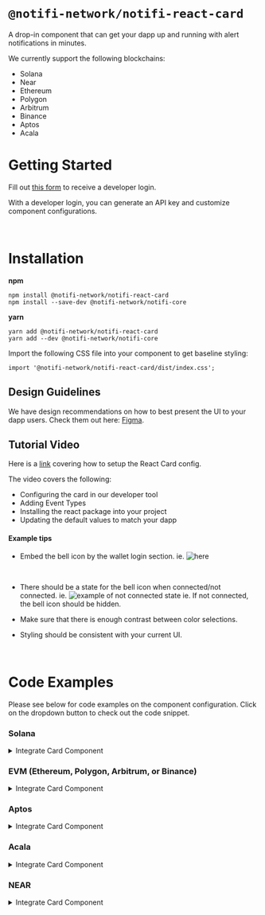 # `@notifi-network/notifi-react-card`

A drop-in component that can get your dapp up and running with alert notifications in minutes.

We currently support the following blockchains:

- Solana
- Near
- Ethereum
- Polygon
- Arbitrum
- Binance
- Aptos
- Acala

# Getting Started

Fill out [this form](https://bit.ly/NotifiDappSetup) to receive a developer login.

With a developer login, you can generate an API key and customize component configurations.

&nbsp;

# Installation

**npm**

```
npm install @notifi-network/notifi-react-card
npm install --save-dev @notifi-network/notifi-core
```

**yarn**

```
yarn add @notifi-network/notifi-react-card
yarn add --dev @notifi-network/notifi-core
```

Import the following CSS file into your component to get baseline styling:

```
import '@notifi-network/notifi-react-card/dist/index.css';
```

## Design Guidelines

We have design recommendations on how to best present the UI to your dapp users. Check them out here: [Figma](https://www.figma.com/file/ieF0Ynuc3WI608RCt7wKSf/Notifi-Template?node-id=0%3A1&t=v8zeo6UovJAOb9vR-0).

## Tutorial Video

Here is a [link](https://www.youtube.com/watch?v=LIKu-clf9bg) covering how to setup the React Card config.

The video covers the following:

- Configuring the card in our developer tool
- Adding Event Types
- Installing the react package into your project
- Updating the default values to match your dapp

#### Example tips

- Embed the bell icon by the wallet login section.
  ie. ![here](https://i.imgur.com/f2rnrpk.png)

  &nbsp;

- There should be a state for the bell icon when connected/not connected.
  ie. ![example of not connected state](https://i.imgur.com/V9yEeCj.png)
  ie. If not connected, the bell icon should be hidden.

- Make sure that there is enough contrast between color selections.

- Styling should be consistent with your current UI.

&nbsp;

# Code Examples

Please see below for code examples on the component configuration. Click on the dropdown button to check out the code snippet.

### Solana

<details>
<summary>Integrate Card Component</summary>

```tsx
import {
  NotifiContext,
  NotifiInputSeparators,
  NotifiSubscriptionCard,
} from '@notifi-network/notifi-react-card';
import '@notifi-network/notifi-react-card/dist/index.css';
import { useConnection, useWallet } from '@solana/wallet-adapter-react';
import React from 'react';

export const Remote: React.FC = () => {
  const { connection } = useConnection();
  const { wallet, sendTransaction, signMessage } = useWallet();
  const adapter = wallet?.adapter;
  const publicKey = adapter?.publicKey?.toBase58() ?? null;

  if (publicKey === null) {
    // publicKey is required
    return null;
  }

  const inputLabels = {
    email: 'Email',
    sms: 'Text Message',
    telegram: 'Telegram',
  };

  const inputSeparators: NotifiInputSeparators = {
    smsSeparator: {
      content: 'OR',
    },
    emailSeparator: {
      content: 'OR',
    },
  };

  return (
    <NotifiContext
      dappAddress="<YOUR OWN DAPP ADDRESS HERE>"
      walletBlockchain="SOLANA"
      env="Development"
      signMessage={signMessage}
      walletPublicKey={publicKey}
      connection={connection}
      sendTransaction={sendTransaction}
    >
      <NotifiSubscriptionCard
        cardId="<YOUR OWN CARD ID HERE>"
        inputLabels={inputLabels}
        inputSeparators={inputSeparators}
        darkMode //optional
      />
    </NotifiContext>
  );
};
```

</details>

### EVM (Ethereum, Polygon, Arbitrum, or Binance)

<details>
<summary>Integrate Card Component</summary>

Note: All EVM chains use Ethers. If using a supported EVM-chain, be sure to update the `NotifiContext` params accordingly.

```tsx
import { arrayify } from '@ethersproject/bytes';
import {
  NotifiContext,
  NotifiInputSeparators,
  NotifiSubscriptionCard,
} from '@notifi-network/notifi-react-card';
import '@notifi-network/notifi-react-card/dist/index.css';
import { useEthers } from '@usedapp/core';
import React from 'react';

export const Notifi: React.FC = () => {
  const { account, library } = useEthers();
  const signer = library?.getSigner();

  if (account === undefined || signer === undefined) {
    // account is required
    return null;
  }

  const inputLabels = {
    email: 'Email',
    sms: 'Text Message',
    telegram: 'Telegram',
  };

  const inputSeparators: NotifiInputSeparators = {
    smsSeparator: {
      content: 'OR',
    },
    emailSeparator: {
      content: 'OR',
    },
  };

  return (
    <NotifiContext
      dappAddress="<YOUR OWN DAPP ADDRESS HERE>"
      env="Development"
      signMessage={async (message: Uint8Array) => {
        const result = await signer.signMessage(message);
        return arrayify(result);
      }}
      walletPublicKey={account}
      walletBlockchain="ETHEREUM" // NOTE - Please update to the correct chain name.
      //If Polygon, use "POLYGON"
      //If Arbitrum, use "ARBITRUM"
      //If Binance, use "BINANCE"
    >
      <NotifiSubscriptionCard
        cardId="<YOUR OWN CARD ID HERE>"
        inputLabels={inputLabels}
        inputSeparators={inputSeparators}
        darkMode //optional
      />
    </NotifiContext>
  );
};
```

</details>

### Aptos

<details>
<summary>Integrate Card Component</summary>

```tsx
import { useWallet } from '@aptos-labs/wallet-adapter-react';
import {
  NotifiContext,
  NotifiInputSeparators,
  NotifiSubscriptionCard,
} from '@notifi-network/notifi-react-card';
import '@notifi-network/notifi-react-card/dist/index.css';
import React from 'react';

export const Notifi: React.FC = () => {
  const { signMessage, account } = useWallet();

  if (
    account === null ||
    account.address === null ||
    account.publicKey === null
  ) {
    // account is required
    return null;
  }

  const inputLabels = {
    email: 'Email',
    sms: 'Text Message',
    telegram: 'Telegram',
  };

  const inputSeparators: NotifiInputSeparators = {
    smsSeparator: {
      content: 'OR',
    },
    emailSeparator: {
      content: 'OR',
    },
  };

  return (
    <NotifiContext
      dappAddress="<YOUR OWN DAPP ADDRESS HERE>"
      env="Development"
      walletBlockchain="APTOS"
      accountAddress={account.address.toString()}
      walletPublicKey={account.publicKey.toString()}
      signMessage={async (message: string, nonce: number) => {
        const result = await signMessage({
          address: true,
          message,
          nonce: `${nonce}`,
        });

        if (result === null) {
          throw new Error('failed to sign');
        }

        if (Array.isArray(result.signature)) {
          return result.signature[0];
        }
        return result.signature;
      }}
    >
      <NotifiSubscriptionCard
        cardId="<YOUR OWN CARD ID HERE>"
        inputLabels={inputLabels}
        inputSeparators={inputSeparators}
        darkMode //optional
      />
    </NotifiContext>
  );
};
```

</details>

### Acala

<details>
<summary>Integrate Card Component</summary>

Create a hook that gets all of the account data using Polkadot util libraries

```tsx
import { web3Accounts, web3FromAddress } from '@polkadot/extension-dapp';

export default function useAcalaWallet() {
  const [account, setAccount] = useState<string | null>(null);
  const [acalaAddress, setAcalaAddress] = useState<string | null>(null);
  const [polkadotPublicKey, setPolkadotPublicKey] = useState<string | null>(
    null,
  );

  useEffect(() => {
    async function getAccounts() {
      const allAccounts = await web3Accounts();
      const account = allAccounts[0].address;
      if (account) setAccount(account);
    }
    getAccounts();
  }, []);

  const signMessage = useCallback(async (address: string, message: string) => {
    const extension = await web3FromAddress(address);
    const signRaw = extension?.signer?.signRaw;
    const signMessage = await signRaw({
      address,
      data: message,
      type: 'bytes',
    });
    return signMessage.signature;
  }, []);

  const getAcalaAddress = (address: string): string => {
    const publicKey = decodeAddress(address);
    return encodeAddress(publicKey, 10);
  };

  const getPolkadotPublicKey = (address: string): string => {
    const publicKey = decodeAddress(address);
    const decodedPublicKey = u8aToHex(publicKey);
    return decodedPublicKey;
  };

  useEffect(() => {
    if (account) {
      const acalaAddress = getAcalaAddress(account);
      if (acalaAddress) setAcalaAddress(acalaAddress);
      const polkadotPublicKey = getPolkadotPublicKey(account);
      if (polkadotPublicKey) setPolkadotPublicKey(polkadotPublicKey);
    }
  }, [account]);

  return { account, acalaAddress, polkadotPublicKey, signMessage };
}
```

Create a component for the Notifi React Card

```tsx
import {
  NotifiContext,
  NotifiInputSeparators,
  NotifiSubscriptionCard,
} from '@notifi-network/notifi-react-card';
import '@notifi-network/notifi-react-card/dist/index.css';
import React, { useCallback, useState } from 'react';
import { useAcalaWallet } from 'path-to-custom-hook';

export const Notifi: React.FC = () => {

  const { acoount, acalaAddress, polkadotPublicKey, signMessage } = useAcalaWallet();

  if (
    account === null ||
    acalaAddress === null ||
    polkadotPublicKey === null
  ) {
    // account is required
    return null;
  }

  const inputLabels = {
    email: 'Email',
    sms: 'Text Message',
    telegram: 'Telegram',
  };

  const inputSeparators: NotifiInputSeparators = {
    smsSeparator: {
      content: 'OR',
    },
    emailSeparator: {
      content: 'OR',
    },
  };

  return (
    <NotifiContext
      dappAddress="<YOUR OWN DAPP ADDRESS HERE>"
      env="Development"
      walletBlockchain="ACALA"
      accountAddress={acalaAddress}
      walletPublicKey={polkadotPublicKey}
      signMessage={async (accountAddress: string, message: string) => {
        await signMessage(
          address: accountAddress;
          message: message;
      );
      }}
    >
      <NotifiSubscriptionCard
        cardId="<YOUR OWN CARD ID HERE>"
        inputLabels={inputLabels}
        inputSeparators={inputSeparators}
        darkMode //optional
      />
    </NotifiContext>
  );
};
```

</details>

### NEAR

<details>
<summary>Integrate Card Component</summary>

Create a hook that gets all of the account data using NEAR API

```tsx
import { keyStores } from 'near-api-js';
import { useCallback, useEffect, useMemo, useState } from 'react';

import { useWalletSelector } from '../components/NearWalletContextProvider';

//assume that you have NEARWalletContextProvider setup
//example: https://github.com/near/wallet-selector/blob/main/examples/react/contexts/WalletSelectorContext.tsx

export default function useNearWallet() {
  const { accountId } = useWalletSelector();
  const [walletPublicKey, setWalletPublicKey] = useState<string | null>(null);

  const config = {
    networkId: 'testnet', //adjust based on network type
  };

  const keyStore = useMemo(() => {
    return new keyStores.BrowserLocalStorageKeyStore();
  }, []);

  useEffect(() => {
    if (!accountId) {
      setWalletPublicKey(null);
    }
  }, [accountId]);

  useEffect(() => {
    async function getPublicKey() {
      const keyPair = await keyStore.getKey(config.networkId, accountId!);
      const publicKey = keyPair.getPublicKey().toString();
      // remove the ed25519: appending for the wallet public key
      const publicKeyWithoutTypeAppend = publicKey.replace('ed25519:', '');
      setWalletPublicKey(publicKeyWithoutTypeAppend);
    }
    getPublicKey();
  }, [accountId, config.networkId, keyStore]);

  const signMessage = useCallback(
    async (message: Uint8Array) => {
      const keyPair = await keyStore.getKey(config.networkId, accountId!);
      const { signature } = keyPair.sign(message);
      return signature;
    },
    [accountId, config.networkId, keyStore],
  );

  return { account: accountId, walletPublicKey, signMessage };
}
```

Create a component for the Notifi React Card

```tsx
import {
  NotifiContext,
  NotifiInputSeparators,
  NotifiSubscriptionCard,
} from '@notifi-network/notifi-react-card';
import '@notifi-network/notifi-react-card/dist/index.css';
import { useNearWallet } from 'path-to-custom-hook';
import React, { useCallback, useState } from 'react';

export const Notifi: React.FC = () => {
  const { account, walletPublicKey, signMessage } = useNearWallet();

  if (account === null || walletPublicKey === null) {
    // account is required
    return null;
  }

  const inputLabels = {
    email: 'Email',
    sms: 'Text Message',
    telegram: 'Telegram',
  };

  const inputSeparators: NotifiInputSeparators = {
    smsSeparator: {
      content: 'OR',
    },
    emailSeparator: {
      content: 'OR',
    },
  };

  return (
    <NotifiContext
      dappAddress="<YOUR OWN DAPP ADDRESS HERE>"
      env="Development"
      walletBlockchain="NEAR"
      accountAddress={account}
      walletPublicKey={walletPublicKey} // require wallet public key without ed25519: append
      signMessage={signMessage}
    >
      <NotifiSubscriptionCard
        cardId="<YOUR OWN CARD ID HERE>"
        inputLabels={inputLabels}
        inputSeparators={inputSeparators}
        darkMode //optional
      />
    </NotifiContext>
  );
};
```

</details>

